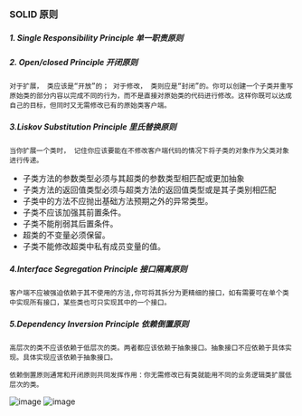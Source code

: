 ### SOLID 原则

##### 1. Single Responsibility Principle 单一职责原则
##### 2. Open/closed Principle  开闭原则       
    对于扩展， 类应该是“开放”的； 对于修改， 类则应是“封闭”的。你可以创建一个子类并重写原始类的部分内容以完成不同的行为，而不是直接对原始类的代码进行修改。这样你既可以达成自己的目标，但同时又无需修改已有的原始类客户端。
##### 3.Liskov Substitution Principle  里氏替换原则
    当你扩展一个类时， 记住你应该要能在不修改客户端代码的情况下将子类的对象作为父类对象进行传递。
  * 子类方法的参数类型必须与其超类的参数类型相匹配或更加抽象
  * 子类方法的返回值类型必须与超类方法的返回值类型或是其子类别相匹配
  * 子类中的方法不应抛出基础方法预期之外的异常类型。
  * 子类不应该加强其前置条件。
  * 子类不能削弱其后置条件。
  * 超类的不变量必须保留。
  * 子类不能修改超类中私有成员变量的值。
##### 4.Interface Segregation Principle 接口隔离原则
    客户端不应被强迫依赖于其不使用的方法,你可将其拆分为更精细的接口，如有需要可在单个类中实现所有接口，某些类也可只实现其中的一个接口。
##### 5.Dependency Inversion Principle 依赖倒置原则
    高层次的类不应该依赖于低层次的类。两者都应该依赖于抽象接口。抽象接口不应依赖于具体实现。具体实现应该依赖于抽象接口。
  
    依赖倒置原则通常和开闭原则共同发挥作用：你无需修改已有类就能用不同的业务逻辑类扩展低层次的类。
  ![image](https://user-images.githubusercontent.com/33577671/119323905-c7aa6b80-bcb1-11eb-955e-a398db59c5d8.png)
  ![image](https://user-images.githubusercontent.com/33577671/119324391-57e8b080-bcb2-11eb-8912-aa76c012a04c.png)

